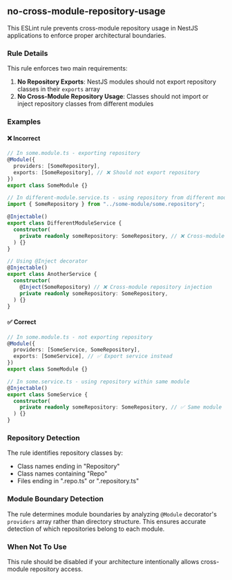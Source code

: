 ## no-cross-module-repository-usage

This ESLint rule prevents cross-module repository usage in NestJS applications to enforce proper architectural boundaries.

### Rule Details

This rule enforces two main requirements:

1. **No Repository Exports**: NestJS modules should not export repository classes in their `exports` array
2. **No Cross-Module Repository Usage**: Classes should not import or inject repository classes from different modules

### Examples

#### ❌ Incorrect

```typescript
// In some.module.ts - exporting repository
@Module({
  providers: [SomeRepository],
  exports: [SomeRepository], // ❌ Should not export repository
})
export class SomeModule {}

// In different-module.service.ts - using repository from different module
import { SomeRepository } from "../some-module/some.repository";

@Injectable()
export class DifferentModuleService {
  constructor(
    private readonly someRepository: SomeRepository, // ❌ Cross-module repository usage
  ) {}
}

// Using @Inject decorator
@Injectable()
export class AnotherService {
  constructor(
    @Inject(SomeRepository) // ❌ Cross-module repository injection
    private readonly someRepository: SomeRepository,
  ) {}
}
```

#### ✅ Correct

```typescript
// In some.module.ts - not exporting repository
@Module({
  providers: [SomeService, SomeRepository],
  exports: [SomeService], // ✅ Export service instead
})
export class SomeModule {}

// In some.service.ts - using repository within same module
@Injectable()
export class SomeService {
  constructor(
    private readonly someRepository: SomeRepository, // ✅ Same module usage
  ) {}
}
```

### Repository Detection

The rule identifies repository classes by:

- Class names ending in "Repository"
- Class names containing "Repo"
- Files ending in ".repo.ts" or ".repository.ts"

### Module Boundary Detection

The rule determines module boundaries by analyzing `@Module` decorator's `providers` array rather than directory structure. This ensures accurate detection of which repositories belong to each module.

### When Not To Use

This rule should be disabled if your architecture intentionally allows cross-module repository access.
